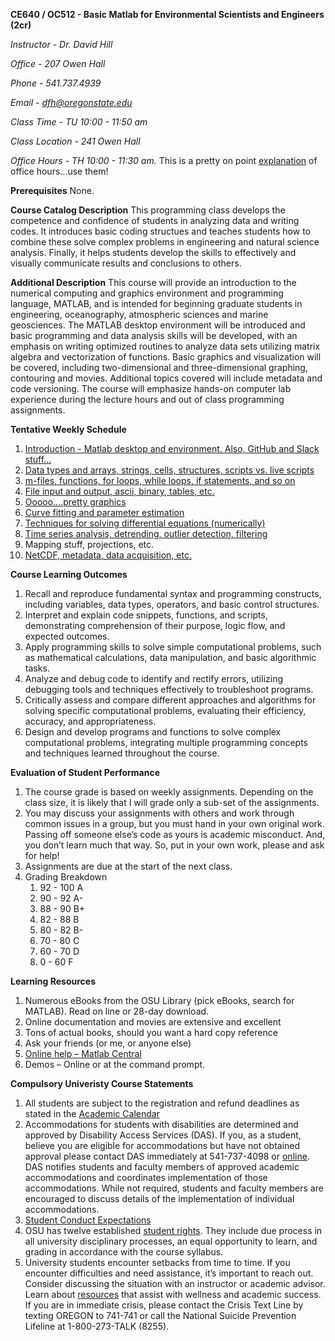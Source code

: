 **CE640 / OC512 - Basic Matlab for Environmental Scientists and Engineers (2cr)**

*Instructor - Dr. David Hill*

*Office - 207 Owen Hall*

*Phone - 541.737.4939*

*Email - dfh@oregonstate.edu*

*Class Time - TU 10:00 - 11:50 am*

*Class Location - 241 Owen Hall*

*Office Hours - TH 10:00 - 11:30 am.* This is a pretty on point [explanation](https://vimeo.com/270014784) of office hours...use them!

**Prerequisites**
None.

**Course Catalog Description**
This programming class develops the competence and confidence of students in analyzing data and writing codes. It introduces basic coding structues and teaches students how to combine these solve complex problems in engineering and natural science analysis. Finally, it helps students develop the skills to effectively and visually communicate results and conclusions to others.

**Additional Description**
This course will provide an introduction to the numerical computing and graphics environment and programming language, MATLAB, and is intended for beginning graduate students in engineering, oceanography, atmospheric sciences and marine geosciences.  The MATLAB desktop environment will be introduced and basic programming and data analysis skills will be developed, with an emphasis on writing optimized routines to analyze data sets utilizing matrix algebra and vectorization of functions.  Basic graphics and visualization will be covered, including two-dimensional and three-dimensional graphing, contouring and movies. Additional topics covered will include metadata and code versioning. The course will emphasize hands-on computer lab experience during the lecture hours and out of class programming assignments. 

**Tentative Weekly Schedule**
1. [Introduction - Matlab desktop and environment. Also, GitHub and Slack stuff...](scripts/week1/readme.md)
2. [Data types and arrays, strings, cells, structures, scripts vs. live scripts](scripts/week2/readme.md)
3. [m-files, functions, for loops, while loops, if statements, and so on](scripts/week3/readme.md)
4. [File input and output, ascii, binary, tables, etc.](scripts/week4/readme.md)
5. [Ooooo....pretty graphics](scripts/week5/readme.md)
6. [Curve fitting and parameter estimation](scripts/week6/readme.md)
7. [Techniques for solving differential equations (numerically)](scripts/week7/readme.md)
8. [Time series analysis, detrending, outlier detection, filtering](scripts/week8/readme.md)
9. Mapping stuff, projections, etc.
10. [NetCDF, metadata, data acquisition, etc.](scripts/week10/readme.md)

**Course Learning Outcomes**
1. Recall and reproduce fundamental syntax and programming constructs, including variables, data types, operators, and basic control structures.
2. Interpret and explain code snippets, functions, and scripts, demonstrating comprehension of their purpose, logic flow, and expected outcomes.
3. Apply programming skills to solve simple computational problems, such as mathematical calculations, data manipulation, and basic algorithmic tasks.
4. Analyze and debug code to identify and rectify errors, utilizing debugging tools and techniques effectively to troubleshoot programs.
5. Critically assess and compare different approaches and algorithms for solving specific computational problems, evaluating their efficiency, accuracy, and appropriateness.
6. Design and develop programs and functions to solve complex computational problems, integrating multiple programming concepts and techniques learned throughout the course.

**Evaluation of Student Performance**
1. The course grade is based on weekly assignments. Depending on the class size, it is likely that I will grade only a sub-set of the assignments.
2. You may discuss your assignments with others and work through common issues in a group, but you must hand in your own original work. Passing off someone else’s code as yours is academic misconduct. And, you don’t learn much that way. So, put in your own work, please and ask for help!
3. Assignments are due at the start of the next class.
4. Grading Breakdown
    1. 92 - 100 A
    2. 90 - 92 A-
    3. 88 - 90 B+
    4. 82 - 88 B
    5. 80 - 82 B-
    6. 70 - 80 C
    7. 60 - 70 D
    8. 0 - 60 F
  
**Learning Resources**
1. Numerous eBooks from the OSU Library (pick eBooks, search for MATLAB). Read on line or 28-day download.
2. Online documentation and movies are extensive and excellent
3. Tons of actual books, should you want a hard copy reference
4. Ask your friends (or me, or anyone else)
5. [Online help – Matlab Central](http://www.mathworks.com/matlabcentral/)
6. Demos – Online or at the command prompt.

**Compulsory Univeristy Course Statements**
1. All students are subject to the registration and refund deadlines as stated in the [Academic Calendar](https://registrar.oregonstate.edu/osu-academic-calendar)
2. Accommodations for students with disabilities are determined and approved by Disability Access Services (DAS). If you, as a student, believe you are eligible for accommodations but have not obtained approval please contact DAS immediately at 541-737-4098 or [online](http://ds.oregonstate.edu). DAS notifies students and faculty members of approved academic accommodations and coordinates implementation of those accommodations. While not required, students and faculty members are encouraged to discuss details of the implementation of individual accommodations.
3. [Student Conduct Expectations](https://beav.es/codeofconduct)
4. OSU has twelve established [student rights](https://asosu.oregonstate.edu/advocacy/rights). They include due process in all university disciplinary processes, an equal opportunity to learn, and grading in accordance with the course syllabus.
5. University students encounter setbacks from time to time. If you encounter difficulties and need assistance, it’s important to reach out. Consider discussing the situation with an instructor or academic advisor. Learn about [resources](https://counseling.oregonstate.edu/reach-out-success) that assist with wellness and academic success. If you are in immediate crisis, please contact the Crisis Text Line by texting OREGON to 741-741 or call the National Suicide Prevention Lifeline at 1-800-273-TALK (8255).


